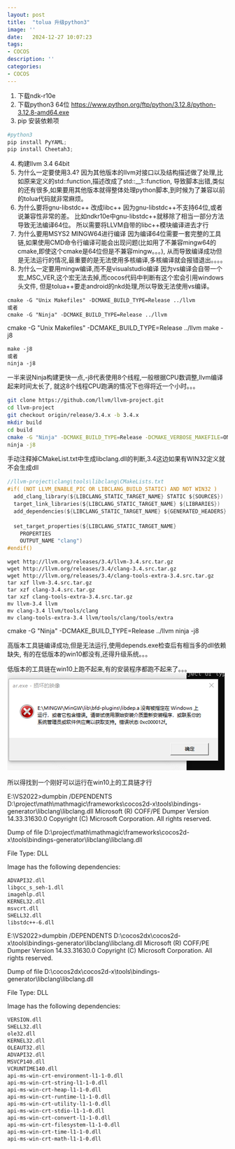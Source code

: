 ```yaml
---
layout: post
title:  "tolua 升级python3"
image: ''
date:   2024-12-27 10:07:23
tags:
- COCOS
description: ''
categories: 
- COCOS
---
```


1. 下载ndk-r10e
2. 下载python3 64位 https://www.python.org/ftp/python/3.12.8/python-3.12.8-amd64.exe
3. pip 安装依赖项
```python
#python3
pip install PyYAML;
pip install Cheetah3;
```
4. 构建llvm 3.4 64bit
  1. 为什么一定要使用3.4?
  因为其他版本的llvm对接口以及结构描述做了处理,比如原来定义的std::function,描述改成了std::__1::function,
  导致脚本出错,类似的还有很多,如果要用其他版本就得整体处理python脚本,到时候为了兼容以前的tolua代码就非常麻烦。
  2. 为什么要将gnu-libstdc++ 改成libc++
    因为gnu-libstdc++不支持64位,或者说兼容性非常的差。
    比如ndkr10e中gnu-libstdc++就移除了相当一部分方法导致无法编译64位。
    所以需要将LLVM自带的libc++模块编译进去才行
  3. 为什么要用MSYS2 MINGW64进行编译
    因为编译64位需要一套完整的工具链,如果使用CMD命令行编译可能会出现问题(比如用了不兼容mingw64的cmake,即使这个cmake是64位但是不兼容mingw。。。),
    从而导致编译成功但是无法运行的情况,最重要的是无法使用多核编译,多核编译就会报错退出。。。。
  4. 为什么一定要用mingw编译,而不是visualstudio编译
    因为vs编译会自带一个宏_MSC_VER,这个宏无法去掉,而cocos代码中判断有这个宏会引用windows头文件,
    但是tolua++要走android的nkd处理,所以导致无法使用vs编译。
```
cmake -G "Unix Makefiles" -DCMAKE_BUILD_TYPE=Release ../llvm
或者
cmake -G "Ninja" -DCMAKE_BUILD_TYPE=Release ../llvm
```

cmake -G "Unix Makefiles" -DCMAKE_BUILD_TYPE=Release ../llvm
make -j8



```
make -j8
或者
ninja -j8 
```
一半来说Ninja构建更快一点,-j8代表使用8个线程,一般根据CPU数调整,llvm编译起来时间太长了,
就这8个线程CPU跑满的情况下也得将近一个小时。。。

```sh
git clone https://github.com/llvm/llvm-project.git
cd llvm-project
git checkout origin/release/3.4.x -b 3.4.x
mkdir build
cd build
cmake -G "Ninja" -DCMAKE_BUILD_TYPE=Release -DCMAKE_VERBOSE_MAKEFILE=ON ../llvm
ninja -j8

```
手动注释掉CMakeList.txt中生成libclang.dll的判断,3.4这边如果有WIN32定义就不会生成dll
```c
//llvm-project\clang\tools\libclang\CMakeLists.txt
#if( (NOT LLVM_ENABLE_PIC OR LIBCLANG_BUILD_STATIC) AND NOT WIN32 )
  add_clang_library(${LIBCLANG_STATIC_TARGET_NAME} STATIC ${SOURCES})
  target_link_libraries(${LIBCLANG_STATIC_TARGET_NAME} ${LIBRARIES})
  add_dependencies(${LIBCLANG_STATIC_TARGET_NAME} ${GENERATED_HEADERS} clang-headers)

  set_target_properties(${LIBCLANG_STATIC_TARGET_NAME}
    PROPERTIES
    OUTPUT_NAME "clang")
#endif()
```




```
wget http://llvm.org/releases/3.4/llvm-3.4.src.tar.gz
wget http://llvm.org/releases/3.4/clang-3.4.src.tar.gz
wget http://llvm.org/releases/3.4/clang-tools-extra-3.4.src.tar.gz
tar xzf llvm-3.4.src.tar.gz
tar xzf clang-3.4.src.tar.gz
tar xzf clang-tools-extra-3.4.src.tar.gz
mv llvm-3.4 llvm
mv clang-3.4 llvm/tools/clang
mv clang-tools-extra-3.4 llvm/tools/clang/tools/extra

```
cmake -G "Ninja" -DCMAKE_BUILD_TYPE=Release ../llvm
ninja -j8


高版本工具链编译成功,但是无法运行,使用depends.exe检查后有相当多的dll依赖缺失,
有的在低版本的win10都没有,还得升级系统。。。

低版本的工具链在win10上跑不起来,有的安装程序都跑不起来了。。。
![图片](..\assets\img\cocos\error1.png)

所以得找到一个刚好可以运行在win10上的工具链才行
 



 
E:\VS2022>dumpbin /DEPENDENTS D:\project\math\mathmagic\frameworks\cocos2d-x\tools\bindings-generator\libclang\libclang.dll
Microsoft (R) COFF/PE Dumper Version 14.33.31630.0
Copyright (C) Microsoft Corporation.  All rights reserved.


Dump of file D:\project\math\mathmagic\frameworks\cocos2d-x\tools\bindings-generator\libclang\libclang.dll

File Type: DLL

  Image has the following dependencies:

    ADVAPI32.dll
    libgcc_s_seh-1.dll
    imagehlp.dll
    KERNEL32.dll
    msvcrt.dll
    SHELL32.dll
    libstdc++-6.dll




E:\VS2022>dumpbin /DEPENDENTS D:\cocos2dx\cocos2d-x\tools\bindings-generator\libclang\libclang.dll
Microsoft (R) COFF/PE Dumper Version 14.33.31630.0
Copyright (C) Microsoft Corporation.  All rights reserved.

Dump of file D:\cocos2dx\cocos2d-x\tools\bindings-generator\libclang\libclang.dll

File Type: DLL

  Image has the following dependencies:

    VERSION.dll
    SHELL32.dll
    ole32.dll
    KERNEL32.dll
    OLEAUT32.dll
    ADVAPI32.dll
    MSVCP140.dll
    VCRUNTIME140.dll
    api-ms-win-crt-environment-l1-1-0.dll
    api-ms-win-crt-string-l1-1-0.dll
    api-ms-win-crt-heap-l1-1-0.dll
    api-ms-win-crt-runtime-l1-1-0.dll
    api-ms-win-crt-utility-l1-1-0.dll
    api-ms-win-crt-stdio-l1-1-0.dll
    api-ms-win-crt-convert-l1-1-0.dll
    api-ms-win-crt-filesystem-l1-1-0.dll
    api-ms-win-crt-time-l1-1-0.dll
    api-ms-win-crt-math-l1-1-0.dll